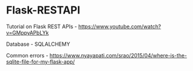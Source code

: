 # Flask-RESTAPI

Tutorial on Flask REST APIs - https://www.youtube.com/watch?v=GMppyAPbLYk

Database - SQLALCHEMY


Common errors - https://www.nyayapati.com/srao/2015/04/where-is-the-sqlite-file-for-my-flask-app/
